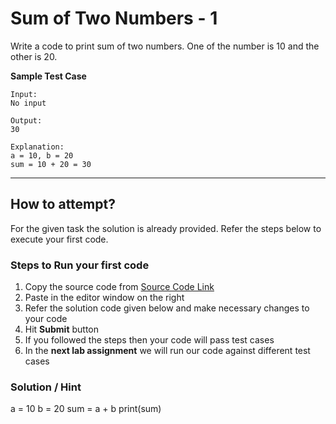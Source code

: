 # Sum of Two Numbers - 1

Write a code to print sum of two numbers. One of the number is 10 and the other is 20.

**Sample Test Case**
```
Input:
No input

Output:
30

Explanation:
a = 10, b = 20
sum = 10 + 20 = 30
```
---
## How to attempt?
For the given task the solution is already provided. Refer the steps below to execute your first code.

### Steps to Run your first code
1. Copy the source code from [Source Code Link](https://raw.githubusercontent.com/Aartiarora22/Lab_assignments/main/P1/T1/Main.java)
2. Paste in the editor window on the right
3. Refer the solution code given below and make necessary changes to your code
4. Hit **Submit** button
5. If you followed the steps then your code will pass test cases
6. In the **next lab assignment** we will run our code against different test cases

### Solution / Hint
a = 10
b = 20
sum = a + b
print(sum)  
